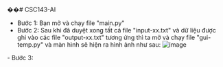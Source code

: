 ��#   C S C 1 4 3 - A I  
 - Bước 1: Bạn mở và chạy file "main.py" 
 - Bước 2: Sau khi đã duyệt xong tất cả file "input-xx.txt" và dữ liệu được ghi vào các file "output-xx.txt" tương ứng thì ta mở và chạy file "gui-temp.py" và màn hình sẽ hiện ra hình ảnh như sau: ![image](https://github.com/user-attachments/assets/ae38f6f1-cc85-4d5c-99aa-eff3c6ec3766) 

 - Bước 3: 
